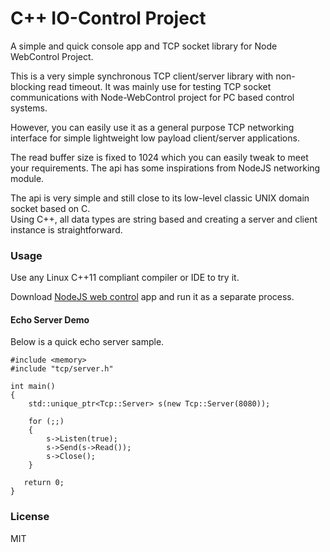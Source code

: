 # C++ IO-Control Project

A simple and quick console app and TCP socket library for Node WebControl Project.

This is a very simple synchronous TCP client/server library with non-blocking read timeout.
It was mainly use for testing TCP socket communications with Node-WebControl project for PC based control systems.
 
However, you can easily use it as a general purpose TCP networking interface for
simple lightweight low payload client/server applications. 

The read buffer size is fixed to 1024 which you can easily tweak to meet your requirements.
The api has some inspirations from NodeJS networking module.

The api is very simple and still close to its low-level classic UNIX domain socket based on C.  
Using C++, all data types are string based and creating a server and client instance is straightforward.

### Usage

Use any Linux C++11 compliant compiler or IDE to try it.

Download [NodeJS web control](https://github.com/EdoLabWorks/NodeJS-Web-Control-Project) app and run it as a separate process.

#### Echo Server Demo
Below is a quick echo server sample.
~~~~
#include <memory>
#include "tcp/server.h"

int main()
{
    std::unique_ptr<Tcp::Server> s(new Tcp::Server(8080));

    for (;;)
    {
        s->Listen(true);
        s->Send(s->Read());
        s->Close();
    }

   return 0;
}
~~~~


### License
MIT

 
